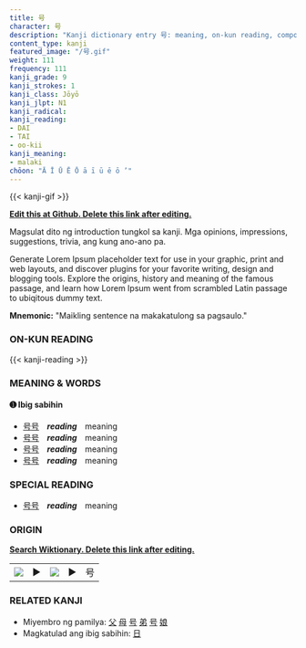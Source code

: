 ```yaml
---
title: 号
character: 号
description: "Kanji dictionary entry 号: meaning, on-kun reading, compounds, origin, related kanji"
content_type: kanji
featured_image: "/号.gif"
weight: 111
frequency: 111
kanji_grade: 9
kanji_strokes: 1
kanji_class: Jōyō
kanji_jlpt: N1
kanji_radical: 
kanji_reading: 
- DAI
- TAI
- oo-kii
kanji_meaning:
- malaki
chōon: "Ā Ī Ū Ē Ō ā ī ū ē ō ’"
---
```

[//]: # (Don't edit the line below. Kanji animated GIF code is automatically generated.)
{{< kanji-gif >}}

[//]: # (Edit below this line.)

**[Edit this at Github. Delete this link after editing.](https://github.com/tim0g/tim/tree/main/content/kanji/号/index.md)**

Magsulat dito ng introduction tungkol sa kanji. Mga opinions, impressions, suggestions, trivia, ang kung ano-ano pa.

Generate Lorem Ipsum placeholder text for use in your graphic, print and web layouts, and discover plugins for your favorite writing, design and blogging tools. Explore the origins, history and meaning of the famous passage, and learn how Lorem Ipsum went from scrambled Latin passage to ubiqitous dummy text.
 
**Mnemonic:** "Maikling sentence na makakatulong sa pagsaulo."

### ON-KUN READING

[//]: # (Don't edit the line below. ON-KUN READING code is automatically generated.)
{{< kanji-reading >}}

### MEANING & WORDS

#### ➊ **Ibig sabihin**
  - [号](../号)[号](../号)　***reading***　meaning
  - [号](../号)[号](../号)　***reading***　meaning
  - [号](../号)[号](../号)　***reading***　meaning
  - [号](../号)[号](../号)　***reading***　meaning

### SPECIAL READING
  - [号](../号)[号](../号)　***reading***　meaning

### ORIGIN

**[Search Wiktionary. Delete this link after editing.](https://wiktionary.org/wiki/号)**
<table class="kanji-table"><tr><td>
<img src="60px-号-bronze.svg.png">
</td><td>▶</td><td>
<img src="60px-号-oracle.svg.png">
</td><td>▶</td>
<td class="kanji-origin">号</td>
</tr></table>

### RELATED KANJI
- Miyembro ng pamilya: [父](../父) [母](../母) [号](../号) [弟](../弟) [号](../号) [娘](../娘)
- Magkatulad ang ibig sabihin: [日](../日)
